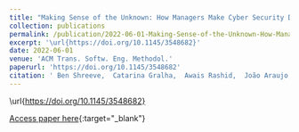 ```yaml
---
title: "Making Sense of the Unknown: How Managers Make Cyber Security Decisions"
collection: publications
permalink: /publication/2022-06-01-Making-Sense-of-the-Unknown-How-Managers-Make-Cyber-Security-Decisions
excerpt: '\url{https://doi.org/10.1145/3548682}'
date: 2022-06-01
venue: 'ACM Trans. Softw. Eng. Methodol.'
paperurl: 'https://doi.org/10.1145/3548682'
citation: ' Ben Shreeve,  Catarina Gralha,  Awais Rashid,  João Araujo,  Miguel Goulão, &quot;Making Sense of the Unknown: How Managers Make Cyber Security Decisions.&quot; ACM Trans. Softw. Eng. Methodol., 2022.'
---
```

\url{https://doi.org/10.1145/3548682}

[Access paper here](https://doi.org/10.1145/3548682){:target="_blank"}
